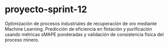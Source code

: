 # proyecto-sprint-12
Optimización de procesos industriales de recuperación de oro mediante Machine Learning. Predicción de eficiencia en flotación y purificación usando métricas sMAPE ponderadas y validación de consistencia física del proceso minero.
